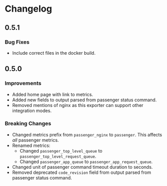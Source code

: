 # Changelog

## 0.5.1

### Bug Fixes
* Include correct files in the docker build.

## 0.5.0

### Improvements
* Added home page with link to metrics.
* Added new fields to output parsed from passenger status command.
* Removed mentions of nginx as this exporter can support other integration modes.

### Breaking Changes
* Changed metrics prefix from `passenger_nginx` to `passenger`. This affects _all_ passenger metrics.
* Renamed metrics:
  * Changed `passenger_top_level_queue` to `passenger_top_level_request_queue`.
  * Changed `passenger_app_queue` to `passenger_app_request_queue`.
* Changed unit of passenger command timeout duration to seconds.
* Removed deprecated `code_revision` field from output parsed from passenger status command.
